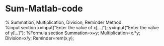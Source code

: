 # Sum-Matlab-code
% Summation, Multiplication, Division, Reminder Method.  
%input section x=input("Enter the value of x[...]"); y=input("Enter the value of y[...]");  %Formula section Summation=x+y; Multiplication=x.*y; Division=x/y; Reminder=rem(x,y);
